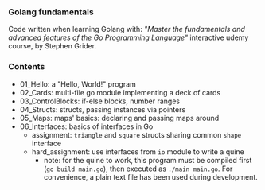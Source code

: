 ### Golang fundamentals
Code written when learning Golang with:
*"Master the fundamentals and advanced features of the Go Programming Language"*
interactive udemy course, by Stephen Grider.

### Contents
* 01_Hello: a "Hello, World!" program
* 02_Cards: multi-file go module implementing a deck of cards
* 03_ControlBlocks: if-else blocks, number ranges
* 04_Structs: structs, passing instances via pointers
* 05_Maps: maps' basics: declaring and passing maps around
* 06_Interfaces: basics of interfaces in Go
    * assignment: `triangle` and `square` structs sharing common `shape` interface
    * hard_assignment: use interfaces from `io` module to write a quine
        * note: for the quine to work, this program must be compiled first (`go build main.go`),
        then executed as `./main main.go`. For convenience, a plain text file
        has been used during development.

